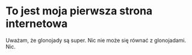 # To jest moja pierwsza strona internetowa

Uważam, że glonojady są super. 
Nic nie może się równać z glonojadami.
Nic.
